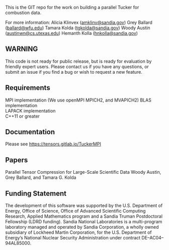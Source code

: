 This is the GIT repo for the work on building a parallel Tucker for
combustion data.                                                   

For more information:
Alicia Klinvex (amklinv@sandia.gov)
Grey Ballard   (ballard@wfu.edu)
Tamara Kolda   (tgkolda@sandia.gov)
Woody Austin   (austinwn@cs.utexas.edu)
Hemanth Kolla  (hnkolla@sandia.gov)

WARNING
-------
This code is not ready for public release, but is ready for evaluation by friendly expert users.  Please contact us if you have any questions, or submit an issue if you find a bug or wish to request a new feature.

Requirements
------------
MPI implementation (We use openMPI MPICH2, and MVAPICH2)
BLAS implementation                                     
LAPACK implementation                                   
C++11 or greater

Documentation
-------------
Please see https://tensors.gitlab.io/TuckerMPI

Papers
------
Parallel Tensor Compression for Large-Scale Scientific Data
Woody Austin, Grey Ballard, and Tamara G. Kolda

Funding Statement
-----------------
The development of this software was supported by the U.S. Department of Energy, Office of Science, Office of Advanced Scientific Computing Research, Applied Mathematics program and a Sandia Truman Postdoctoral Fellowship (LDRD funding). Sandia National Laboratories is a multi-program laboratory managed and operated by Sandia Corporation, a wholly owned subsidiary of Lockheed Martin Corporation, for the U.S. Department of Energy’s National Nuclear Security Administration under contract DE–AC04–94AL85000.